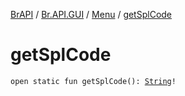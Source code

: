 [BrAPI](../../index.md) / [Br.API.GUI](../index.md) / [Menu](index.md) / [getSplCode](./get-spl-code.md)

# getSplCode

`open static fun getSplCode(): `[`String`](https://kotlinlang.org/api/latest/jvm/stdlib/kotlin/-string/index.html)`!`
